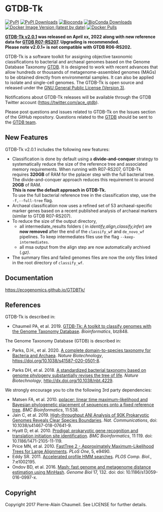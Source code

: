 # GTDB-Tk

[![PyPI](https://img.shields.io/pypi/v/gtdbtk.svg)](https://pypi.python.org/pypi/gtdbtk)
[![PyPI Downloads](https://pepy.tech/badge/gtdbtk)](https://pepy.tech/project/gtdbtk)
[![Bioconda](https://img.shields.io/conda/vn/bioconda/gtdbtk.svg?color=43b02a)](https://anaconda.org/bioconda/gtdbtk)
[![BioConda Downloads](https://img.shields.io/conda/dn/bioconda/gtdbtk.svg?style=flag&label=downloads&color=43b02a)](https://anaconda.org/bioconda/gtdbtk)
[![Docker Image Version (latest by date)](https://img.shields.io/docker/v/ecogenomic/gtdbtk?sort=date&color=299bec&label=docker)](https://hub.docker.com/r/ecogenomic/gtdbtk)
[![Docker Pulls](https://img.shields.io/docker/pulls/ecogenomic/gtdbtk?color=299bec&label=pulls)](https://hub.docker.com/r/ecogenomic/gtdbtk)

<b>[GTDB-Tk v2.0.1](https://ecogenomics.github.io/GTDBTk/announcements.html) was released on April xx, 2022 along with new reference data for [GTDB R07-RS207](https://gtdb.ecogenomic.org/). Upgrading is recommended.</b>  
<b> Please note v2.0.1+ is not compatible with GTDB R06-RS202. </b>

GTDB-Tk is a software toolkit for assigning objective taxonomic classifications to bacterial and archaeal genomes based on the Genome Database Taxonomy [GTDB](https://gtdb.ecogenomic.org/). It is designed to work with recent advances that allow hundreds or thousands of metagenome-assembled genomes (MAGs) to be obtained directly from environmental samples. It can also be applied to isolate and single-cell genomes. The GTDB-Tk is open source and released under the [GNU General Public License (Version 3)](https://www.gnu.org/licenses/gpl-3.0.en.html).

Notifications about GTDB-Tk releases will be available through the GTDB Twitter account (https://twitter.com/ace_gtdb).

Please post questions and issues related to GTDB-Tk on the Issues section of the GitHub repository. Questions related to the [GTDB](https://gtdb.ecogenomic.org/) should be sent to the [GTDB team](https://gtdb.ecogenomic.org/about).

## New Features
GTDB-Tk v2.0.1 includes the following new features:
- Classification is done by default using a **divide-and-conquer** strategy to systematically reduce the size of the reference tree and associated memory requirements. 
When running with R07-RS207, GTDB-Tk requires **320GB** of RAM for the pplacer step with the full bacterial tree.
The divide-and-conquer approach reduces this requirement to around **20GB** of RAM.  
**This is now the default approach in GTDB-Tk.**  
To use the full bacterial reference tree in the classification step, use the `-f,--full-tree` flag.
- Archaeal classification now uses a refined set of 53 archaeal-specific marker genes based on a recent published analysis of archaeal markers (similar to GTDB R07-RS207).
- To reduce the size of the output directory, 
  - all intermediate_results folders ( in _identify,align,classify,infer_) are **now removed** after the end of the `classify_wf` and `de_novo_wf` pipelines. To keep intermediates files use the flag `--keep-intermediates`.
  - all msa output from the align step are now automatically archived (_.gz)_.
- The summary files and failed genomes files are now the only files linked in the root directory of `classify_wf`. 


## Documentation
https://ecogenomics.github.io/GTDBTk/

## References

GTDB-Tk is described in:

* Chaumeil PA, et al. 2019. [GTDB-Tk: A toolkit to classify genomes with the Genome Taxonomy Database](https://academic.oup.com/bioinformatics/advance-article-abstract/doi/10.1093/bioinformatics/btz848/5626182). <i>Bioinformatics</i>, btz848.

The Genome Taxonomy Database (GTDB) is described in:

* Parks, D.H., et al. 2020. [A complete domain-to-species taxonomy for Bacteria and Archaea](https://rdcu.be/b3OI7). <i>Nature Biotechnology</i>, https://doi.org/10.1038/s41587-020-0501-8.

* Parks DH, et al. 2018. [A standardized bacterial taxonomy based on genome phylogeny substantially revises the tree of life](https://www.nature.com/articles/nbt.4229). <i>Nature Biotechnology</i>, http://dx.doi.org/10.1038/nbt.4229.
 

We strongly encourage you to cite the following 3rd party dependencies:

* Matsen FA, et al. 2010. [pplacer: linear time maximum-likelihood and Bayesian phylogenetic placement of sequences onto a fixed reference tree](https://www.ncbi.nlm.nih.gov/pubmed/21034504). <i>BMC Bioinformatics</i>, 11:538.
* Jain C, et al. 2019. [High-throughput ANI Analysis of 90K Prokaryotic Genomes Reveals Clear Species Boundaries](https://www.nature.com/articles/s41467-018-07641-9). <i>Nat. Communications</i>, doi: 10.1038/s41467-018-07641-9.
* Hyatt D, et al. 2010. [Prodigal: prokaryotic gene recognition and translation initiation site identification](https://www.ncbi.nlm.nih.gov/pubmed/20211023). <i>BMC Bioinformatics</i>, 11:119. doi: 10.1186/1471-2105-11-119.
* Price MN, et al. 2010. [FastTree 2 - Approximately Maximum-Likelihood Trees for Large Alignments](https://www.ncbi.nlm.nih.gov/pmc/articles/PMC2835736/). <i>PLoS One</i>, 5, e9490.
* Eddy SR. 2011. [Accelerated profile HMM searches](https://www.ncbi.nlm.nih.gov/pubmed/22039361). <i>PLOS Comp. Biol.</i>, 7:e1002195.
* Ondov BD, et al. 2016. [Mash: fast genome and metagenome distance estimation using MinHash](https://genomebiology.biomedcentral.com/articles/10.1186/s13059-016-0997-x). <i>Genome Biol</i> 17, 132. doi: doi: 10.1186/s13059-016-0997-x.

## Copyright

Copyright 2017 Pierre-Alain Chaumeil. See LICENSE for further details.
